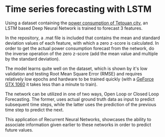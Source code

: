 # Time series forecasting with LSTM

Using a dataset containing the [power consumption of Tetouan city](https://archive.ics.uci.edu/ml/datasets/Power+consumption+of+Tetouan+city), an LSTM based Deep Neural Network is trained to forecast 3 features.

In the repository, a .mat file is included that contains the mean and standard deviation values of each feature, with which a zero z-score is calculated. In order to get the actual power consumption forecast from the network, do the inverse operation of the zero z-score (add the mean value and multiple by the standard deviation).

The model learns quite well on the dataset, which is shown by it's low validation and testing Root Mean Square Error (RMSE) and requires relatively low epochs and hardware to be trained quickly (with a [GeForce GTX 1060](https://www.nvidia.com/en-gb/geforce/graphics-cards/geforce-gtx-1060/specifications/) it takes less than a minute to train).

The network can be utilized in one of two ways, Open Loop or Closed Loop Forecasting. The former, uses actual ground truth data as input to predict subsequent time steps, while the latter uses the prediction of the previous time step to predict the next.

This application of Recurrent Neural Networks, showcases the ability to associate information given earlier to these networks in order to predict future values.